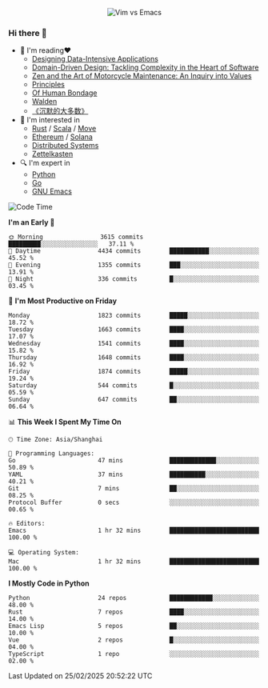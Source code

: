 <p align="center">
    <img src="https://gist.githubusercontent.com/coldnight/e696baffb094e71c96cb302118878eae/raw/40ea5053a6f66cc65f90f437e4173497da225958/banner.gif" alt="Vim vs Emacs" />
</p>

### Hi there 👋

- 📖 I'm reading❤️
    + [Designing Data-Intensive Applications](https://www.oreilly.com/library/view/designing-data-intensive-applications/9781491903063/)
    + [Domain-Driven Design: Tackling Complexity in the Heart of Software](https://www.dddcommunity.org/book/evans_2003/)
    + [Zen and the Art of Motorcycle Maintenance: An Inquiry into Values](https://en.wikipedia.org/wiki/Zen_and_the_Art_of_Motorcycle_Maintenance)
    + [Principles](https://www.principles.com/)
    + [Of Human Bondage](https://en.wikipedia.org/wiki/Of_Human_Bondage)
    + [Walden](https://en.wikipedia.org/wiki/Walden)
    + [《沉默的大多数》](https://en.wikipedia.org/wiki/Silent_majority)
- 🌱 I'm interested in
    + [Rust](https://www.rust-lang.org/) / [Scala](https://www.scala-lang.org/) / [Move](https://github.com/move-language/move/)
    + [Ethereum](https://ethereum.org/en/) / [Solana](https://solana.com/)
	+ [Distributed Systems](https://www.linuxzen.com/notes/topics/20200320174417_%E5%88%86%E5%B8%83%E5%BC%8F/)
	+ [Zettelkasten](https://www.linuxzen.com/notes/notes/20220120080920-slip_box/)
- 🔍 I'm expert in
    + [Python](https://www.python.org/)
    + [Go](https://go.dev/)
    + [GNU Emacs](https://www.gnu.org/software/emacs/)

<!--START_SECTION:waka-->
![Code Time](http://img.shields.io/badge/Code%20Time-3%2C217%20hrs%2031%20mins-blue)

**I'm an Early 🐤** 

```text
🌞 Morning                3615 commits        █████████░░░░░░░░░░░░░░░░   37.11 % 
🌆 Daytime                4434 commits        ███████████░░░░░░░░░░░░░░   45.52 % 
🌃 Evening                1355 commits        ███░░░░░░░░░░░░░░░░░░░░░░   13.91 % 
🌙 Night                  336 commits         █░░░░░░░░░░░░░░░░░░░░░░░░   03.45 % 
```
📅 **I'm Most Productive on Friday** 

```text
Monday                   1823 commits        █████░░░░░░░░░░░░░░░░░░░░   18.72 % 
Tuesday                  1663 commits        ████░░░░░░░░░░░░░░░░░░░░░   17.07 % 
Wednesday                1541 commits        ████░░░░░░░░░░░░░░░░░░░░░   15.82 % 
Thursday                 1648 commits        ████░░░░░░░░░░░░░░░░░░░░░   16.92 % 
Friday                   1874 commits        █████░░░░░░░░░░░░░░░░░░░░   19.24 % 
Saturday                 544 commits         █░░░░░░░░░░░░░░░░░░░░░░░░   05.59 % 
Sunday                   647 commits         ██░░░░░░░░░░░░░░░░░░░░░░░   06.64 % 
```


📊 **This Week I Spent My Time On** 

```text
🕑︎ Time Zone: Asia/Shanghai

💬 Programming Languages: 
Go                       47 mins             █████████████░░░░░░░░░░░░   50.89 % 
YAML                     37 mins             ██████████░░░░░░░░░░░░░░░   40.21 % 
Git                      7 mins              ██░░░░░░░░░░░░░░░░░░░░░░░   08.25 % 
Protocol Buffer          0 secs              ░░░░░░░░░░░░░░░░░░░░░░░░░   00.65 % 

🔥 Editors: 
Emacs                    1 hr 32 mins        █████████████████████████   100.00 % 

💻 Operating System: 
Mac                      1 hr 32 mins        █████████████████████████   100.00 % 
```

**I Mostly Code in Python** 

```text
Python                   24 repos            ████████████░░░░░░░░░░░░░   48.00 % 
Rust                     7 repos             ████░░░░░░░░░░░░░░░░░░░░░   14.00 % 
Emacs Lisp               5 repos             ██░░░░░░░░░░░░░░░░░░░░░░░   10.00 % 
Vue                      2 repos             █░░░░░░░░░░░░░░░░░░░░░░░░   04.00 % 
TypeScript               1 repo              ░░░░░░░░░░░░░░░░░░░░░░░░░   02.00 % 
```




 Last Updated on 25/02/2025 20:52:22 UTC
<!--END_SECTION:waka-->
